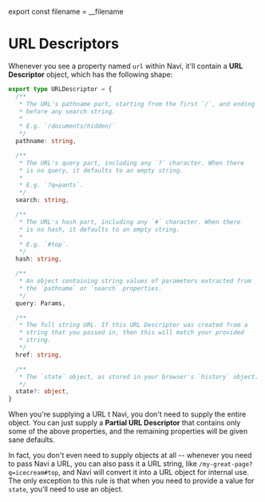 export const filename = __filename

URL Descriptors
===============

Whenever you see a property named `url` within Navi, it'll contain a **URL Descriptor** object, which has the following shape:

```typescript
export type URLDescriptor = {
  /**
   * The URL's pathname part, starting from the first `/`, and ending
   * before any search string.
   * 
   * E.g. `/documents/hidden/`
   */
  pathname: string,

  /**
   * The URL's query part, including any `?` character. When there
   * is no query, it defaults to an empty string.
   * 
   * E.g. `?q=pants`.
   */
  search: string,

  /**
   * The URL's hash part, including any `#` character. When there
   * is no hash, it defaults to an empty string.
   * 
   * E.g. `#top`.
   */
  hash: string,

  /**
   * An object containing string values of parameters extracted from
   * the `pathname` or `search` properties. 
   */
  query: Params,

  /**
   * The full string URL. If this URL Descriptor was created from a
   * string that you passed in, then this will match your provided
   * string.
   */
  href: string,

  /**
   * The `state` object, as stored in your browser's `history` object.
   */
  state?: object,
}
```

When you're supplying a URL t Navi, you don't need to supply the entire object. You can just supply a **Partial URL Descriptor** that contains only some of the above properties, and the remaining properties will be given sane defaults.

In fact, you don't even need to supply objects at all -- whenever you need to pass Navi a URL, you can also pass it a URL string, like `/my-great-page?q=icecream#top`, and Navi will convert it into a URL object for internal use. The only exception to this rule is that when you need to provide a value for `state`, you'll need to use an object.
